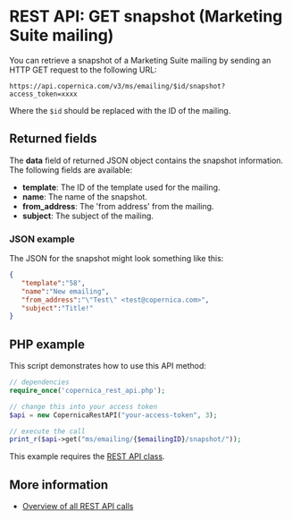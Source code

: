 # REST API: GET snapshot (Marketing Suite mailing)

You can retrieve a snapshot of a Marketing Suite mailing by sending an HTTP GET request to the following URL:

`https://api.copernica.com/v3/ms/emailing/$id/snapshot?access_token=xxxx`

Where the `$id` should be replaced with the ID of the mailing.

## Returned fields

The **data** field of returned JSON object contains the snapshot information. 
The following fields are available:

* **template**: The ID of the template used for the mailing.
* **name**: The name of the snapshot.
* **from_address**: The 'from address' from the mailing.
* **subject**: The subject of the mailing.

### JSON example

The JSON for the snapshot might look something like this:

```json
{  
   "template":"58",
   "name":"New emailing",
   "from_address":"\"Test\" <test@copernica.com>",
   "subject":"Title!"
}
```

## PHP example

This script demonstrates how to use this API method:

```php
// dependencies
require_once('copernica_rest_api.php');

// change this into your access token
$api = new CopernicaRestAPI("your-access-token", 3);

// execute the call
print_r($api->get("ms/emailing/{$emailingID}/snapshot/"));
```

This example requires the [REST API class](./rest-php).

## More information 

* [Overview of all REST API calls](./rest-api)

